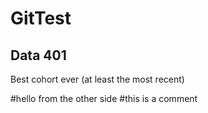 # GitTest

## Data 401
Best cohort ever (at least the most recent)

#hello from the other side
#this is a comment